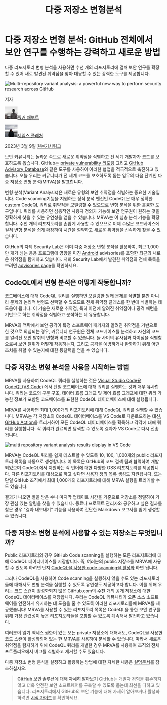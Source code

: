 ﻿---
layout: default
title: 다중 저장소 변형분석
nav_order: 14
parent: 08. GitHub 주요 블로그
---

# <a name="_pah5j65pnysa"></a>**다중 저장소 변형 분석: GitHub 전체에서 보안 연구를 수행하는 강력하고 새로운 방법**
다중 리포지토리 변형 분석을 사용하면 수천 개의 리포지토리에 걸쳐 보안 연구를 확장할 수 있어 새로 발견된 취약점을 찾아 대응할 수 있는 강력한 도구를 제공합니다.

![Multi-repository variant analysis: a powerful new way to perform security research across GitHub](./14src/Aspose.Words.30628682-83bd-4ed8-8785-aaad50af4f68.001.png)

저자

![Walker Chabbott](./14src/Aspose.Words.30628682-83bd-4ed8-8785-aaad50af4f68.002.jpeg)[워커 채보트](https://github.blog/author/wchabbott/)

![James Fletcher](./14src/Aspose.Words.30628682-83bd-4ed8-8785-aaad50af4f68.003.jpeg)[](https://github.blog/author/wchabbott/)[제임스 플레처](https://github.blog/author/jf205/)

[](https://github.blog/author/jf205/)2023년 3월 9일 [원본기사링크](https://github.blog/2023-03-09-multi-repository-variant-analysis-a-powerful-new-way-to-perform-security-research-across-github/)

보안 커뮤니티는 놀라운 속도로 새로운 취약점을 식별하고 전 세계 개발자가 코드를 보호하도록 돕습니다. GitHub는 [private vulnerability 리포팅](https://docs.github.com/en/code-security/security-advisories/guidance-on-reporting-and-writing/privately-reporting-a-security-vulnerability) 그리고 [GitHub Advisory Database](https://github.com/advisories)와 같은 도구를 사용하여 이러한 협업을 적극적으로 촉진하고 있습니다. 오늘 우리는 커뮤니티가 전 세계 코드를 보호하도록 돕는 임무의 다음 단계인 다중 저장소 변형 분석(MRVA)을 발표합니다.

변형 분석(Variant Analysis)은 새로운 유형의 보안 취약점을 식별하는 중요한 기술입니다. Code scanning기능을 지원하는 정적 분석 엔진인 CodeQL은 매우 정확한 custom CodeQL 쿼리로 취약점을 모델링할 수 있으므로 변형 분석을 위한 훌륭한 도구입니다. 쿼리를 사용하면 심층적인 사용자 정의가 가능해 보안 연구원이 원하는 것을 정확하게 찾을 수 있는 유연성을 얻을 수 있습니다. MRVA는 이 심층 분석 기능을 확장합니다. 수천 개의 리포지토리를 손쉽게 사용할 수 있으므로 이제 수많은 코드베이스에 걸쳐 변형 분석을 쉽게 확장하여 시간을 절약하고 새로운 취약점을 신속하게 찾을 수 있습니다.

GitHub의 자체 Security Lab은 이미 다중 저장소 변형 분석을 활용하여, 최근 1,000만 개가 넘는 응용 프로그램에 영향을 미친 [Android](https://securitylab.github.com/advisories/GHSL-2022-059_GHSL-2022-060_Owncloud_Android_app/) advisories를 포함한 최근의 새로운 취약점을 탐지하고 있습니다. 저희 Security Lab에서 발견한 취약점의 전체 목록을 보려면 [advisories page](https://securitylab.github.com/advisories/)를 확인하세요.
## <a name="_oiv2riygx3xu"></a>**CodeQL에서 변형 분석은 어떻게 작동합니까?**
코드베이스에 대해 CodeQL 쿼리를 실행하면 모델링한 원래 문제를 식별할 뿐만 아니라 문제의 논리적 변형도 선택할 수 있으므로 전체 취약점 클래스를 한 번에 식별하는 데 도움이 됩니다. 이 기술은 새로운 취약점, 특히 이전에 알려진 취약점이나 공격 패턴을 기반으로 하는 취약점을 식별하고 분석하는 데 유용합니다.

MRVA의 맥락에서 보안 공격이 특정 소프트웨어 패키지의 알려진 취약점을 기반으로 한 것으로 의심되는 경우, 커뮤니티 연구원은 전체 코드베이스를 분석하고 자신의 코드를 알려진 보안 탈취의 변형과 비교할 수 있습니다. 둘 사이의 유사점과 차이점을 식별함으로써 보안 탈취가 어떻게 작동하는지, 그리고 공격을 예방하거나 완화하기 위해 어떤 조치를 취할 수 있는지에 대한 통찰력을 얻을 수 있습니다.
## <a name="_ebripz8g5jpv"></a>**다중 저장소 변형 분석을 사용을 시작하는 방법**
MRVA를 사용하여 CodeQL 쿼리를 실행하는 것은 [Visual Studio Code용 CodeQL(VS Code)](https://marketplace.visualstudio.com/items?itemName=GitHub.vscode-codeql) 에서 단일 코드베이스에 대해 쿼리를 실행하는 것과 매우 유사합니다.  쿼리는 코드의 구문 구조, 데이터 흐름 그래프 및 제어 흐름 그래프에 대한 쿼리 가능한 정보가 포함된 코드베이스를 표현한 CodeQL 데이터베이스에 대해 실행됩니다.

MRVA를 사용하면 최대 1,000개의 리포지토리에 대해 CodeQL 쿼리를 실행할 수 있습니다. MRVA는 각 저장소의 CodeQL 데이터베이스를 VS Code로 다운로드하는 대신,  [GitHub Action](https://github.com/features/actions)을 트리거하여 모든 CodeQL 데이터베이스를 획득하고 각각에 대해 쿼리를 실행합니다. 각 쿼리가 완료되면 탐색할 수 있도록 결과가 VS Code로 다시 전송됩니다.

![multi repository variant analysis results display in VS Code](./14src/Aspose.Words.30628682-83bd-4ed8-8785-aaad50af4f68.004.png)

MRVA는 CodeQL 쿼리를 쉽게 테스트할 수 있도록 10, 100, 1,000개의 public 리포지토리 목록을 자동으로 생성합니다. 이 목록은 GitHub의 코드 검색 팀과 협력하여 개발되었으며 CodeQL에서 지원하는 각 언어에 대한 다양한 OSS 리포지토리를 제공합니다. 다른 리포지토리를 대상으로 하고 싶다면 [사용자 정의 목록 생성](https://codeql.github.com/docs/codeql-for-visual-studio-code/running-codeql-queries-at-scale-with-mrva)도 지원됩니다. 또는 단일 GitHub 조직에서 최대 1,000개의 리포지토리에 대해 MRVA 실행을 트리거할 수도 있습니다.

결과가 나오면 별을 받은 수나 마지막 업데이트 시간을 기준으로 저장소를 정렬하여 가장 관심 있는 알림을 찾을 수 있습니다. 동료나 프로젝트 관리자와 공유하고 싶은 결과를 찾은 경우 "결과 내보내기" 기능을 사용하여 간단한 Markdown 보고서를 쉽게 생성할 수 있습니다.
## <a name="_8h0eya70t0k"></a>**다중 저장소 변형 분석에 사용할 수 있는 저장소는 무엇입니까?**
Public 리포지토리의 경우 GitHub Code scanning을 실행하는 모든 리포지토리에 대해 CodeQL 데이터베이스를 저장합니다. 즉, 여러분의 public 저장소를 MRVA에 사용할 수 있도록 하려면 단지 [CodeQL을 사용한 code scanning을 활성화](https://docs.github.com/en/code-security/code-scanning/automatically-scanning-your-code-for-vulnerabilities-and-errors/configuring-code-scanning-for-a-repository) 하면 됩니다.

그러나 CodeQL을 사용하여 Code scanning을 실행하지 않을 수도 있는 리포지토리들에 대해서도 변형 분석을 실행할 수 있도록 유연성도 제공하고자 합니다. 이를 위해 우리는 코드 스캔이 활성화되지 않은 GitHub.com의 수천 개의 공개 저장소에 대한 CodeQL 데이터베이스를 저장합니다. 우리는 CodeQL 커뮤니티가 오픈 소스 소프트웨어를 안전하게 유지하는 데 도움을 줄 수 있도록 이러한 리포지토리들에 MRVA를 제공했습니다! MRVA를 사용할 수 있는 리포지토리 목록은 CodeQL을 통한 보안 연구를 위해 가장 관련성이 높은 리포지토리들을 포함할 수 있도록 계속해서 발전하고 있습니다.

여러분이 읽기 액세스 권한이 있는 모든 private 저장소에 대해서도, CodeQL을 사용한 코드 스캔이 활성화되어 있는 한 MRVA를 사용하여 분석할 수 있습니다. 따라서 새로운 취약점을 탐지하기 위해 CodeQL 쿼리를 개발한 경우 MRVA를 사용하여 조직의 전체 포트폴리오에서 버그를 식별하고 제거할 수도 있습니다.

다중 저장소 변형 분석을 설정하고 활용하는 방법에 대한 자세한 내용은 [설명문서](https://codeql.github.com/docs/codeql-for-visual-studio-code/running-codeql-queries-at-scale-with-mrva)를 참조하십시오.

> **GitHub 보안 솔루션에 대해 자세히 알아보기**
> GitHub는 개발자 경험을 훼손하지 않고 더욱 안전한 보안 소프트웨어를 구축할 수 있도록 돕는데 최선을 다하고 있습니다. 리포지토리에서 GitHub의 보안 기능에 대해 자세히 알아보거나 활성화하려면 [시작 가이드](https://docs.github.com/en/enterprise-cloud@latest/code-security/getting-started/github-security-features)를 확인하세요.

